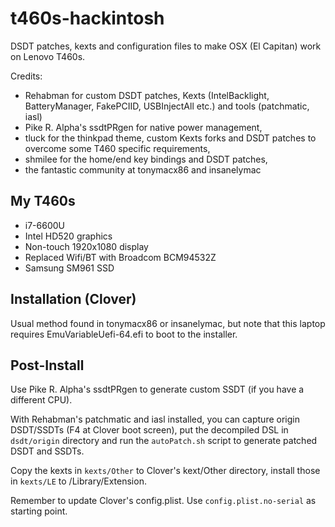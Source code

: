 # t460s-hackintosh

DSDT patches, kexts and configuration files to make OSX (El Capitan) work on Lenovo T460s.

Credits:
- Rehabman for custom DSDT patches, Kexts (IntelBacklight, BatteryManager, FakePCIID, USBInjectAll etc.) and 
tools (patchmatic, iasl)
- Pike R. Alpha's ssdtPRgen for native power management,
- tluck for the thinkpad theme, custom Kexts forks and DSDT patches to overcome some T460 specific requirements,
- shmilee for the home/end key bindings and DSDT patches,
- the fantastic community at tonymacx86 and insanelymac

## My T460s
- i7-6600U
- Intel HD520 graphics
- Non-touch 1920x1080 display
- Replaced Wifi/BT with Broadcom BCM94532Z
- Samsung SM961 SSD

## Installation (Clover)
Usual method found in tonymacx86 or insanelymac, but note that this laptop requires EmuVariableUefi-64.efi to
boot to the installer.

## Post-Install
Use Pike R. Alpha's ssdtPRgen to generate custom SSDT (if you have a different CPU). 

With Rehabman's patchmatic and iasl installed, you can capture origin DSDT/SSDTs (F4 at Clover boot screen), 
put the decompiled DSL in ```dsdt/origin``` directory and run the ```autoPatch.sh``` script to generate patched 
DSDT and SSDTs.

Copy the kexts in ```kexts/Other``` to Clover's kext/Other directory, install those in ```kexts/LE``` to /Library/Extension.

Remember to update Clover's config.plist. Use ```config.plist.no-serial``` as starting point.

